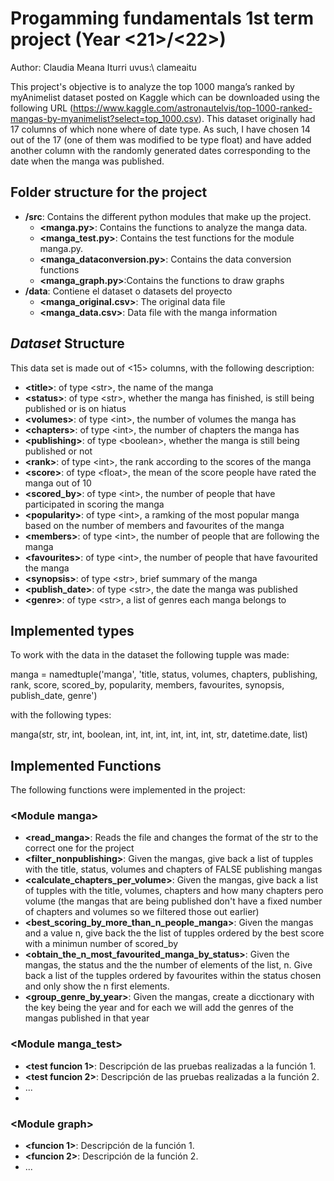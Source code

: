 # Progamming fundamentals 1st term project (Year  \<21\>/\<22\>)
Author: Claudia Meana Iturri   uvus:\ clameaitu

This project's objective is to analyze the top 1000 manga’s ranked by myAnimelist dataset posted on Kaggle which can be downloaded using the following URL (https://www.kaggle.com/astronautelvis/top-1000-ranked-mangas-by-myanimelist?select=top_1000.csv). This dataset originally had 17 columns of which none where of date type. As such, I have chosen 14 out of the 17 (one of them was modified to be type float) and have added another column with the randomly generated dates corresponding to the date when the manga was published.

## Folder structure for the project

* **/src**: Contains the different python modules that make up the project.
  * **\<manga.py\>**: Contains the functions to analyze the manga data.
  * **\<manga_test.py\>**: Contains the test functions for the module manga.py.
  * **\<manga_dataconversion.py\>**: Contains the data conversion functions
  * **\<manga_graph.py\>**:Contains the functions to draw graphs
* **/data**: Contiene el dataset o datasets del proyecto
    * **\<manga_original.csv\>**: The original data file
    * **\<manga_data.csv\>**: Data file with the manga information
    
## *Dataset* Structure

This data set is made out of  \<15\> columns, with the following description:

* **\<title>**: of type \<str\>, the name of the manga
* **\<status>**: of type \<str\>, whether the manga has finished, is still being published or is on hiatus
* **\<volumes>**: of type \<int\>, the number of volumes the manga has
* **\<chapters>**: of type \<int\>,  the number of chapters the manga has
* **\<publishing>**: of type \<boolean\>, whether the manga is still being published or not 
* **\<rank>**: of type \<int\>, the rank according to the scores of the manga
* **\<score>**: of type \<float\>, the mean of the score people have rated the manga out of 10
* **\<scored_by>**: of type \<int\>, the number of people that have participated in scoring the manga
* **\<popularity>**: of type \<int\>, a ramking of the most popular manga based on the number of members and favourites of the manga
* **\<members>**: of type \<int\>, the number of people that are following the manga 
* **\<favourites>**: of type \<int\>, the number of people that have favourited the manga 
* **\<synopsis>**: of type \<str\>, brief summary of the manga
* **\<publish_date>**: of type \<str\>, the date the manga was published
* **\<genre>**: of type \<str\>, a list of genres each manga belongs to


## Implemented types

To work with the data in the dataset the following tupple was made:

manga = namedtuple('manga', 'title, status, volumes, chapters, publishing, rank, score, scored_by, popularity, members, favourites, synopsis, publish_date, genre')

with the following types:

manga(str, str, int, boolean, int, int, int, int, int, int, str, datetime.date, list)

## Implemented Functions
The following functions were implemented in the project:

### \<Module manga\>

* **<read_manga>**: Reads the file and changes the format of the str to the correct one for the project
* **<filter_nonpublishing>**: Given the mangas, give back a list of tupples with the title, status, volumes and chapters of FALSE publishing mangas
* **<calculate_chapters_per_volume>**: Given the mangas, give back a list of tupples with the title, volumes, chapters and how many chapters pero volume (the mangas that are being published don't have a fixed number of chapters and volumes so we filtered those out earlier)
* **<best_scoring_by_more_than_n_people_manga>**: Given the mangas and a value n, give back the the list of tupples ordered by the best score with a minimun number of scored_by
* **<obtain_the_n_most_favourited_manga_by_status>**: Given the mangas, the status and the the number of elements of the list, n. Give back a list of the tupples ordered by favourites within the status chosen and only show the n first elements.
* **<group_genre_by_year>**: Given the mangas, create a dicctionary with the key being the year and for each we will add the genres of the mangas published in that year


### \<Module manga_test\>

* **<test funcion 1>**: Descripción de las pruebas realizadas a la función 1.
* **<test funcion 2>**: Descripción de las pruebas realizadas a la función 2.
* ...
* 
### \<Module graph\>

* **<funcion 1>**: Descripción de la función 1.
* **<funcion 2>**: Descripción de la función 2.
* ...
